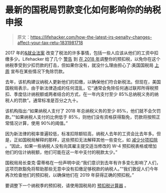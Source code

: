 # 最新的国税局罚款变化如何影响你的纳税申报

> 原文：<https://lifehacker.com/how-the-latest-irs-penalty-changes-affect-your-tax-retu-1831981718>

2017 年的[&就业法案](https://twocents.lifehacker.com/the-basics-of-the-gop-tax-plan-explained-1821583174) 改变了税法的许多事情，包括一些人应该从他们的工资中扣缴多少。Lifehacker 给了几个 [警告](https://twocents.lifehacker.com/update-your-tax-withholdings-now-1828249361) 到 [在 2018 年](https://twocents.lifehacker.com/how-to-update-your-w-4-now-that-the-tax-cuts-are-taking-1823622341)调整你的预扣税，以免你在这个纳税季受到少扣罚款的打击，但如果你没有，就没什么理由担心了:美国国税局 [上周](https://www.irs.gov/newsroom/irs-waives-penalty-for-many-whose-tax-withholding-and-estimated-tax-payments-fell-short-in-2018) 宣布在某些情况下免除罚款。



去年，该机构建议纳税人更新他们的扣缴，以确保他们符合新税法。但现在，美国国税局表示，由于新法律造成的任何混乱，它“通常会免除任何通过联邦所得税预扣、季度估计纳税额或两者结合的方式，在一年内支付至少 85%总纳税义务的纳税人的罚款”。通常标准是百分之九十。

该机构指出:“如果纳税人支付了 2018 年总纳税义务的至少 85%，他们就不会欠罚款。”“如果纳税人支付的比例低于 85%，则他们没有资格获得豁免，罚款将按照正常情况计算，使用 90%的阈值。”

因为新法律的税率普遍较低，标准扣除额较高，纳税人去年的工资会比去年多。但是，正如国税局解释的那样，这些预扣无法解释其他一些变化，如 [减少分项扣除](https://twocents.lifehacker.com/all-the-tax-deductions-you-can-take-for-2018-1831808127) 。“因此，如果一些纳税人没有向其雇主提交适当修改的 W-4 预扣税表格或增加他们的估计纳税额，他们可能在这一年中支付的税款太少。”

国税局局长查克·雷蒂格在一份声明中说:“我们意识到去年有许多变化影响了人们，这项罚款豁免将帮助那些无意中没有扣缴足够税款的纳税人。”“我们敦促人们今年再次检查他们的预扣税，以确保他们在 2019 年获得正确的预扣税。”

要调整下一个纳税季的预扣税，请使用国税局的 [预扣税计算器](https://www.irs.gov/individuals/irs-withholding-calculator) 。